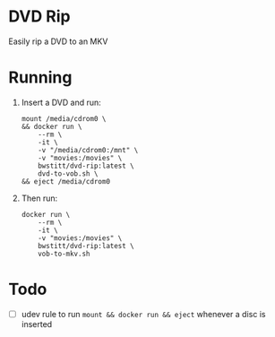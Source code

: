 # DVD Rip

Easily rip a DVD to an MKV

# Running

1. Insert a DVD and run:

    ```
    mount /media/cdrom0 \
    && docker run \
        --rm \
        -it \
        -v "/media/cdrom0:/mnt" \
        -v "movies:/movies" \
        bwstitt/dvd-rip:latest \
        dvd-to-vob.sh \
    && eject /media/cdrom0
    ```

2. Then run:

    ```
    docker run \
        --rm \
        -it \
        -v "movies:/movies" \
        bwstitt/dvd-rip:latest \
        vob-to-mkv.sh
    ```

# Todo

* [ ] udev rule to run `mount && docker run && eject` whenever a disc is inserted
